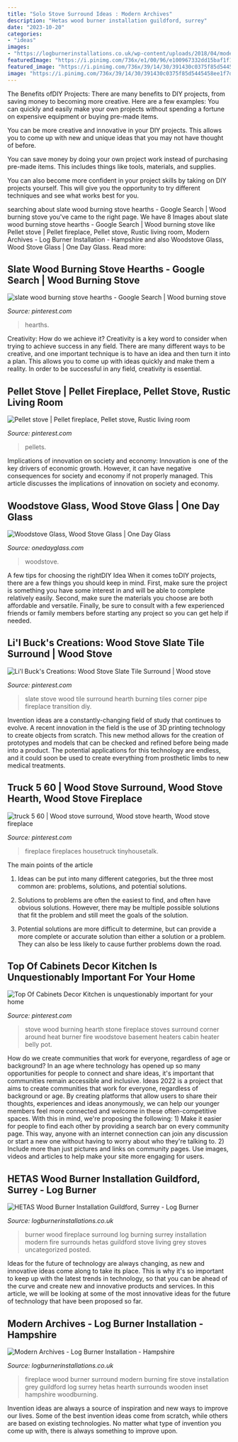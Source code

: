 ```yaml
---
title: "Solo Stove Surround Ideas : Modern Archives"
description: "Hetas wood burner installation guildford, surrey"
date: "2023-10-20"
categories:
- "ideas"
images:
- "https://logburnerinstallations.co.uk/wp-content/uploads/2018/04/modern-fireplace-surround-0106.jpg"
featuredImage: "https://i.pinimg.com/736x/e1/00/96/e100967332dd15baf1f1244aec55b720.jpg"
featured_image: "https://i.pinimg.com/736x/39/14/30/391430c0375f85d5445458ee1f7d374f--barn-boards-mud-room.jpg"
image: "https://i.pinimg.com/736x/39/14/30/391430c0375f85d5445458ee1f7d374f--barn-boards-mud-room.jpg"
---
```



The Benefits ofDIY Projects:
There are many benefits to DIY projects, from saving money to becoming more creative. Here are a few examples: 
You can quickly and easily make your own projects without spending a fortune on expensive equipment or buying pre-made items. 

You can be more creative and innovative in your DIY projects. This allows you to come up with new and unique ideas that you may not have thought of before. 

You can save money by doing your own project work instead of purchasing pre-made items. This includes things like tools, materials, and supplies. 

You can also become more confident in your project skills by taking on DIY projects yourself. This will give you the opportunity to try different techniques and see what works best for you.

	

		
searching about slate wood burning stove hearths - Google Search | Wood burning stove you've came to the right page. We have 8 Images about slate wood burning stove hearths - Google Search | Wood burning stove like Pellet stove | Pellet fireplace, Pellet stove, Rustic living room, Modern Archives - Log Burner Installation - Hampshire and also Woodstove Glass, Wood Stove Glass | One Day Glass. Read more:
		
    
## Slate Wood Burning Stove Hearths - Google Search | Wood Burning Stove

<img loading=lazy src="https://i.pinimg.com/736x/e1/00/96/e100967332dd15baf1f1244aec55b720.jpg" onerror="this.onerror=null;this.src='https://tse4.mm.bing.net/th?id=OIP.nsxhRF-VrF8asQ5WfCNh7gAAAA&amp;pid=15.1';" alt="slate wood burning stove hearths - Google Search | Wood burning stove">

_Source: pinterest.com_

>hearths. 

	

Creativity: How do we achieve it?
Creativity is a key word to consider when trying to achieve success in any field. There are many different ways to be creative, and one important technique is to have an idea and then turn it into a plan. This allows you to come up with ideas quickly and make them a reality. In order to be successful in any field, creativity is essential.

    
## Pellet Stove | Pellet Fireplace, Pellet Stove, Rustic Living Room

<img loading=lazy src="https://i.pinimg.com/736x/f9/73/9d/f9739d6fca8b1dbda4a9bcb2faae86eb.jpg" onerror="this.onerror=null;this.src='https://tse1.mm.bing.net/th?id=OIP.1tSv_kuQSrMYZxWe7QEufwHaJ3&amp;pid=15.1';" alt="Pellet stove | Pellet fireplace, Pellet stove, Rustic living room">

_Source: pinterest.com_

>pellets. 

	

Implications of innovation on society and economy:
Innovation is one of the key drivers of economic growth. However, it can have negative consequences for society and economy if not properly managed. This article discusses the implications of innovation on society and economy.

    
## Woodstove Glass, Wood Stove Glass | One Day Glass

<img loading=lazy src="https://www.onedayglass.com/wp-content/uploads/2014/03/canstockphoto5074601.jpg" onerror="this.onerror=null;this.src='https://tse2.mm.bing.net/th?id=OIP.ObzNMcqDksq18M7zkDRFewHaLH&amp;pid=15.1';" alt="Woodstove Glass, Wood Stove Glass | One Day Glass">

_Source: onedayglass.com_

>woodstove. 

	

A few tips for choosing the rightDIY Idea
When it comes toDIY projects, there are a few things you should keep in mind. First, make sure the project is something you have some interest in and will be able to complete relatively easily. Second, make sure the materials you choose are both affordable and versatile. Finally, be sure to consult with a few experienced friends or family members before starting any project so you can get help if needed.

    
## Li&#039;l Buck&#039;s Creations: Wood Stove Slate Tile Surround | Wood Stove

<img loading=lazy src="https://i.pinimg.com/736x/f9/ca/db/f9cadbc309e5b86bc14855a7dddef4b1--pipe-furniture-slate-tiles.jpg" onerror="this.onerror=null;this.src='https://tse3.mm.bing.net/th?id=OIP.mXKcTqnmPzF24MM1oLkNIgHaLH&amp;pid=15.1';" alt="Li&#039;l Buck&#039;s Creations: Wood Stove Slate Tile Surround | Wood stove">

_Source: pinterest.com_

>slate stove wood tile surround hearth burning tiles corner pipe fireplace transition diy. 

	

Invention ideas are a constantly-changing field of study that continues to evolve. A recent innovation in the field is the use of 3D printing technology to create objects from scratch. This new method allows for the creation of prototypes and models that can be checked and refined before being made into a product. The potential applications for this technology are endless, and it could soon be used to create everything from prosthetic limbs to new medical treatments.

    
## Truck 5 60 | Wood Stove Surround, Wood Stove Hearth, Wood Stove Fireplace

<img loading=lazy src="https://i.pinimg.com/736x/39/14/30/391430c0375f85d5445458ee1f7d374f--barn-boards-mud-room.jpg" onerror="this.onerror=null;this.src='https://tse3.mm.bing.net/th?id=OIP.zsBGA-HG4QfHn8Xh-WF7VwAAAA&amp;pid=15.1';" alt="truck 5 60 | Wood stove surround, Wood stove hearth, Wood stove fireplace">

_Source: pinterest.com_

>fireplace fireplaces housetruck tinyhousetalk. 

	

The main points of the article
1. Ideas can be put into many different categories, but the three most common are: problems, solutions, and potential solutions.
2. Solutions to problems are often the easiest to find, and often have obvious solutions. However, there may be multiple possible solutions that fit the problem and still meet the goals of the solution.

3. Potential solutions are more difficult to determine, but can provide a more complete or accurate solution than either a solution or a problem. They can also be less likely to cause further problems down the road.

    
## Top Of Cabinets Decor Kitchen Is Unquestionably Important For Your Home

<img loading=lazy src="https://i.pinimg.com/736x/65/59/f6/6559f6490bfeb2d95f75d03db17f4f3c.jpg" onerror="this.onerror=null;this.src='https://tse3.mm.bing.net/th?id=OIP.lFPRytDPZaSspRQgiw6S2QHaJ4&amp;pid=15.1';" alt="Top Of Cabinets Decor Kitchen is unquestionably important for your home">

_Source: pinterest.com_

>stove wood burning hearth stone fireplace stoves surround corner around heat burner fire woodstove basement heaters cabin heater belly pot. 

	

How do we create communities that work for everyone, regardless of age or background?
In an age where technology has opened up so many opportunities for people to connect and share ideas, it's important that communities remain accessible and inclusive. Ideas 2022 is a project that aims to create communities that work for everyone, regardless of background or age. By creating platforms that allow users to share their thoughts, experiences and ideas anonymously, we can help our younger members feel more connected and welcome in these often-competitive spaces. With this in mind, we're proposing the following: 1) Make it easier for people to find each other by providing a search bar on every community page. This way, anyone with an internet connection can join any discussion or start a new one without having to worry about who they're talking to. 2) Include more than just pictures and links on community pages. Use images, videos and articles to help make your site more engaging for users.

    
## HETAS Wood Burner Installation Guildford, Surrey - Log Burner

<img loading=lazy src="https://logburnerinstallations.co.uk/wp-content/uploads/2018/04/modern-fireplace-surround-0106.jpg" onerror="this.onerror=null;this.src='https://tse2.mm.bing.net/th?id=OIP.L3LRb0K6YmWHorl9wNPyHgHaGg&amp;pid=15.1';" alt="HETAS Wood Burner Installation Guildford, Surrey - Log Burner">

_Source: logburnerinstallations.co.uk_

>burner wood fireplace surround log burning surrey installation modern fire surrounds hetas guildford stove living grey stoves uncategorized posted. 

	

Ideas for the future of technology are always changing, as new and innovative ideas come along to take its place. This is why it's so important to keep up with the latest trends in technology, so that you can be ahead of the curve and create new and innovative products and services. In this article, we will be looking at some of the most innovative ideas for the future of technology that have been proposed so far.

    
## Modern Archives - Log Burner Installation - Hampshire

<img loading=lazy src="https://logburnerinstallations.co.uk/wp-content/uploads/2018/04/modern-fireplace-surround-0107.jpg" onerror="this.onerror=null;this.src='https://tse2.mm.bing.net/th?id=OIP.oY_5-jGh7rvfdZ3lyNW-3gHaJ4&amp;pid=15.1';" alt="Modern Archives - Log Burner Installation - Hampshire">

_Source: logburnerinstallations.co.uk_

>fireplace wood burner surround modern burning fire stove installation grey guildford log surrey hetas hearth surrounds wooden inset hampshire woodburning. 

	

Invention ideas are always a source of inspiration and new ways to improve our lives. Some of the best invention ideas come from scratch, while others are based on existing technologies. No matter what type of invention you come up with, there is always something to improve upon.

